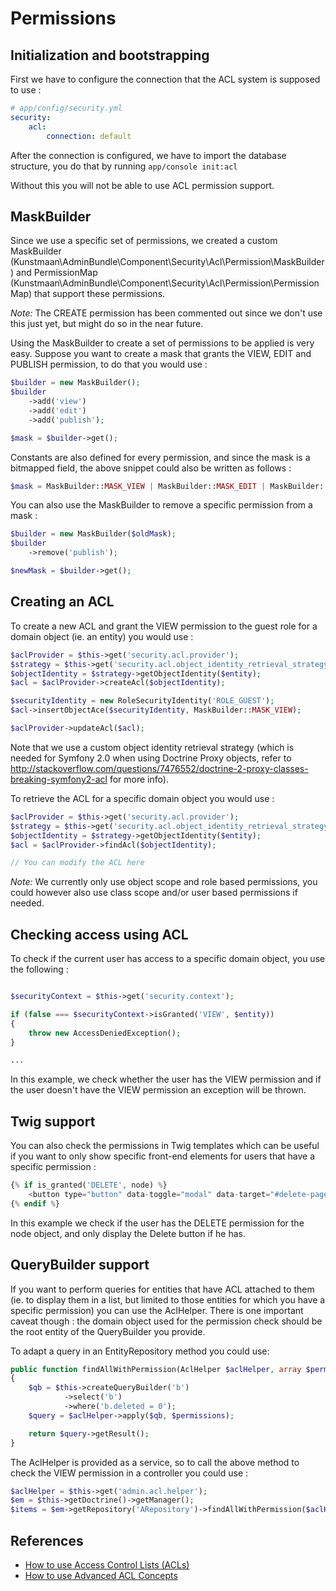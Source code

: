# Permissions

## Initialization and bootstrapping
First we have to configure the connection that the ACL system is supposed to use :
```yaml
# app/config/security.yml
security:
    acl:
        connection: default
```

After the connection is configured, we have to import the database structure, you do that by running
```app/console init:acl```

Without this you will not be able to use ACL permission support.


## MaskBuilder
Since we use a specific set of permissions, we created a custom MaskBuilder (Kunstmaan\AdminBundle\Component\Security\Acl\Permission\MaskBuilder) and
PermissionMap (Kunstmaan\AdminBundle\Component\Security\Acl\Permission\PermissionMap) that support these permissions.

_Note:_ The CREATE permission has been commented out since we don't use this just yet, but might do so in the near future.

Using the MaskBuilder to create a set of permissions to be applied is very easy. Suppose you want to create a mask
that grants the VIEW, EDIT and PUBLISH permission, to do that you would use :
```php
$builder = new MaskBuilder();
$builder
    ->add('view')
    ->add('edit')
    ->add('publish');

$mask = $builder->get();
```

Constants are also defined for every permission, and since the mask is a bitmapped field, the above snippet could also
be written as follows :
```php
$mask = MaskBuilder::MASK_VIEW | MaskBuilder::MASK_EDIT | MaskBuilder::MASK_PUBLISH;
```

You can also use the MaskBuilder to remove a specific permission from a mask :
```php
$builder = new MaskBuilder($oldMask);
$builder
    ->remove('publish');

$newMask = $builder->get();
```

## Creating an ACL
To create a new ACL and grant the VIEW permission to the guest role for a domain object (ie. an entity) you would use :
```php
$aclProvider = $this->get('security.acl.provider');
$strategy = $this->get('security.acl.object_identity_retrieval_strategy');
$objectIdentity = $strategy->getObjectIdentity($entity);
$acl = $aclProvider->createAcl($objectIdentity);

$securityIdentity = new RoleSecurityIdentity('ROLE_GUEST');
$acl->insertObjectAce($securityIdentity, MaskBuilder::MASK_VIEW);

$aclProvider->updateAcl($acl);
```

Note that we use a custom object identity retrieval strategy (which is needed for Symfony 2.0 when using Doctrine Proxy
objects, refer to http://stackoverflow.com/questions/7476552/doctrine-2-proxy-classes-breaking-symfony2-acl for more info).

To retrieve the ACL for a specific domain object you would use :
```php
$aclProvider = $this->get('security.acl.provider');
$strategy = $this->get('security.acl.object_identity_retrieval_strategy');
$objectIdentity = $strategy->getObjectIdentity($entity);
$acl = $aclProvider->findAcl($objectIdentity);

// You can modify the ACL here
```

_Note:_ We currently only use object scope and role based permissions, you could however also use class scope and/or user
based permissions if needed.

## Checking access using ACL
To check if the current user has access to a specific domain object, you use the following :
```php

$securityContext = $this->get('security.context');

if (false === $securityContext->isGranted('VIEW', $entity))
{
    throw new AccessDeniedException();
}

...
```
In this example, we check whether the user has the VIEW permission and if the user doesn't have the VIEW permission
an exception will be thrown.

## Twig support
You can also check the permissions in Twig templates which can be useful if you want to only show specific front-end
elements for users that have a specific permission :

```php
{% if is_granted('DELETE', node) %}
    <button type="button" data-toggle="modal" data-target="#delete-page-modal" class="btn">Delete</button>
{% endif %}
```
In this example we check if the user has the DELETE permission for the node object, and only display the Delete button
if he has.

## QueryBuilder support
If you want to perform queries for entities that have ACL attached to them (ie. to display them in a list, but limited
to those entities for which you have a specific permission) you can use the AclHelper. There is one important caveat
though : the domain object used for the permission check should be the root entity of the QueryBuilder you provide.

To adapt a query in an EntityRepository method you could use:
```php
public function findAllWithPermission(AclHelper $aclHelper, array $permissions)
{
    $qb = $this->createQueryBuilder('b')
            ->select('b')
            ->where('b.deleted = 0');
    $query = $aclHelper->apply($qb, $permissions);

    return $query->getResult();
}

```

The AclHelper is provided as a service, so to call the above method to check the VIEW permission in a controller
you could use :
```php
$aclHelper = $this->get('admin.acl.helper');
$em = $this->getDoctrine()->getManager();
$items = $em->getRepository('ARepository')->findAllWithPermission($aclHelper, array('view'));
```

## References

- [How to use Access Control Lists (ACLs)](http://symfony.com/doc/current/cookbook/security/acl.html)
- [How to use Advanced ACL Concepts](http://symfony.com/doc/current/cookbook/security/acl_advanced.html)
